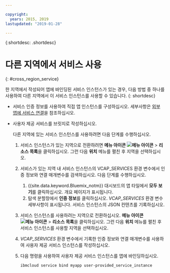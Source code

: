 ```yaml
---

copyright:
  years: 2015, 2019
lastupdated: "2019-01-28"

---
```


{:shortdesc: .shortdesc}

# 다른 지역에서 서비스 사용
{: #cross_region_service}

한 지역에서 작성되어 앱에 바인딩된 서비스 인스턴스가 있는 경우, 다음 방법 중 하나를 사용하여 다른 지역에서 이 서비스 인스턴스를 사용할 수 있습니다.
{: shortdesc}

  * 서비스 인증 정보를 사용하여 직접 앱 인스턴스를 구성하십시오. 세부사항은 [외부 앱에 서비스 연결](/docs/resources?topic=externalapp)을 참조하십시오.
  * 사용자 제공 서비스를 브릿지로 작성하십시오.

	다른 지역에 있는 서비스 인스턴스를 사용하려면 다음 단계를 수행하십시오.

      1. 서비스 인스턴스가 있는 지역으로 전환하려면 **메뉴 아이콘 ![메뉴 아이콘](../icons/icon_hamburger.svg)** > **리소스 목록**을 클릭하십시오. 그런 다음 **위치** 메뉴를 펼친 후 지역을 선택하십시오. 

      2. 서비스가 있는 지역 내 서비스 인스턴스의 VCAP_SERVICES 환경 변수에서 인증 정보와 연결 매개변수를 검색하십시오. 다음 단계를 수행하십시오.

	       1. {{site.data.keyword.Bluemix_notm}} 대시보드의 앱 타일에서 **모두 보기**를 클릭하십시오. 개요 페이지가 표시됩니다.
	       2. 탐색 분할창에서 **인증 정보**를 클릭하십시오. *VCAP_SERVICES* 환경 변수 세부사항이 표시됩니다. 서비스 인스턴스의 JSON 컨텐츠를 기록하십시오.

      3. 서비스 인스턴스를 사용하려는 지역으로 전환하십시오. **메뉴 아이콘 ![메뉴 아이콘](../icons/icon_hamburger.svg)** > **리소스 목록**을 클릭하십시오. 그런 다음 **위치** 메뉴를 펼친 후 서비스 인스턴스를 사용할 지역을 선택하십시오.

      4. *VCAP_SERVICES* 환경 변수에서 기록한 인증 정보와 연결 매개변수를 사용하여 사용자 제공 서비스 인스턴스를 작성하십시오. 

      5. 다음 명령을 사용하여 사용자 제공 서비스 인스턴스를 앱에 바인딩하십시오.

	     ```
	     ibmcloud service bind myapp user-provided_service_instance
	     ```
